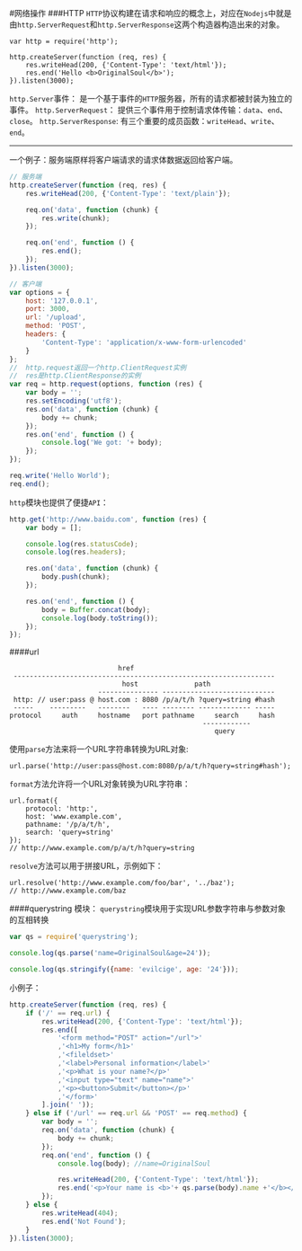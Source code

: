 #网络操作
###HTTP
``HTTP``协议构建在请求和响应的概念上，对应在``Nodejs``中就是由``http.ServerRequest``和``http.ServerResponse``这两个构造器构造出来的对象。
```
var http = require('http');

http.createServer(function (req, res) {
	res.writeHead(200, {'Content-Type': 'text/html'});
	res.end('Hello <b>OriginalSoul</b>');
}).listen(3000);
```
``http.Server``事件：
是一个基于事件的``HTTP``服务器，所有的请求都被封装为独立的事件。
``http.ServerRequest``：
提供三个事件用于控制请求体传输：``data``、``end``、``close``。
``http.ServerResponse``:
有三个重要的成员函数：``writeHead``、``write``、``end``。

---

一个例子：服务端原样将客户端请求的请求体数据返回给客户端。
```javascript
// 服务端
http.createServer(function (req, res) {
	res.writeHead(200, {'Content-Type': 'text/plain'});

	req.on('data', function (chunk) {
		res.write(chunk);
	});

	req.on('end', function () {
		res.end();
	});
}).listen(3000);
```
```javascript
// 客户端
var options = {
	host: '127.0.0.1',
	port: 3000,
	url: '/upload',
	method: 'POST',
	headers: {
		'Content-Type': 'application/x-www-form-urlencoded'
	}
};
//  http.request返回一个http.ClientRequest实例
//  res是http.ClientResponse的实例
var req = http.request(options, function (res) {
	var body = '';
	res.setEncoding('utf8');
	res.on('data', function (chunk) {
		body += chunk;
	});
	res.on('end', function () {
		console.log('We got: '+ body);
	});
});

req.write('Hello World');
req.end();
```
``http``模块也提供了便捷``API``：
```javascript
http.get('http://www.baidu.com', function (res) {
	var body = [];

	console.log(res.statusCode);
	console.log(res.headers);

	res.on('data', function (chunk) {
		body.push(chunk);
	});

	res.on('end', function () {
		body = Buffer.concat(body);
		console.log(body.toString());
	});
});
```

####url
```
                           href
 -----------------------------------------------------------------
                            host              path
                      --------------- ----------------------------
 http: // user:pass @ host.com : 8080 /p/a/t/h ?query=string #hash
 -----    ---------   --------   ---- -------- ------------- -----
protocol     auth     hostname   port pathname     search     hash
                                                ------------
                                                   query
```
使用``parse``方法来将一个URL字符串转换为URL对象:
```
url.parse('http://user:pass@host.com:8080/p/a/t/h?query=string#hash');
```
``format``方法允许将一个URL对象转换为URL字符串：
```
url.format({
    protocol: 'http:',
    host: 'www.example.com',
    pathname: '/p/a/t/h',
    search: 'query=string'
});
// http://www.example.com/p/a/t/h?query=string
```
``resolve``方法可以用于拼接URL，示例如下：
```
url.resolve('http://www.example.com/foo/bar', '../baz');
// http://www.example.com/baz
```

####querystring 模块：
``querystring``模块用于实现URL参数字符串与参数对象的互相转换
```javascript
var qs = require('querystring');

console.log(qs.parse('name=OriginalSoul&age=24'));

console.log(qs.stringify({name: 'evilcige', age: '24'}));
```
小例子：
```javascript
http.createServer(function (req, res) {
	if ('/' == req.url) {
		res.writeHead(200, {'Content-Type': 'text/html'});
		res.end([
			'<form method="POST" action="/url">'
			,'<h1>My form</h1>'
			,'<fileldset>'
			,'<label>Personal information</label>'
			,'<p>What is your name?</p>'
			,'<input type="text" name="name">'
			,'<p><button>Submit</button></p>'
			,'</form>'
		].join(' '));
	} else if ('/url' == req.url && 'POST' == req.method) {
		var body = '';
		req.on('data', function (chunk) {
			body += chunk;
		});
		req.on('end', function () {
			console.log(body); //name=OriginalSoul

			res.writeHead(200, {'Content-Type': 'text/html'});
			res.end('<p>Your name is <b>'+ qs.parse(body).name +'</b></p>');
		});
	} else {
		res.writeHead(404);
		res.end('Not Found');
	}
}).listen(3000);
```
